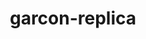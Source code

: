 ---
layout: page
title: garcon-replica
description: recreating Anthropic's garcon system
img: assets/img/concepts.png
importance: 6
category: spring 2023
---